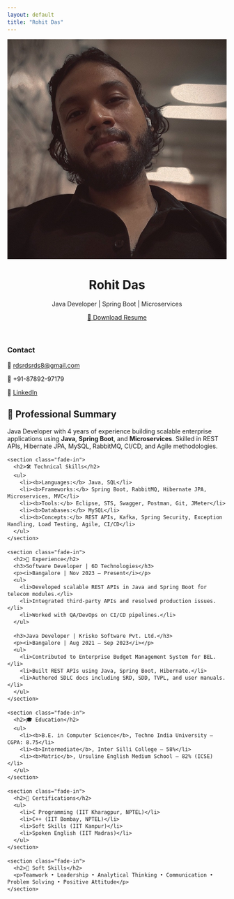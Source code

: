 ```yaml
---
layout: default
title: "Rohit Das"
---
```


<header>
  <img src="assets/images/profile.jpg" alt="Rohit Das">
  <div>
    <h1>Rohit Das</h1>
    <p>Java Developer | Spring Boot | Microservices</p>
    <a href="assets/Rohit_das_Resume.pdf" class="btn" target="_blank">📄 Download Resume</a>
  </div>
</header>

<div class="container">
  <div class="sidebar">
    <h3>Contact</h3>
    <p>📧 <a href="mailto:rdsrdsrds8@gmail.com">rdsrdsrds8@gmail.com</a></p>
    <p>📱 +91-87892-97179</p>
    <p>🔗 <a href="https://www.linkedin.com/in/rohit-das-03b2a016b/" target="_blank">LinkedIn</a></p>
  </div>

  <div class="content">
    <section class="fade-in">
      <h2>💼 Professional Summary</h2>
      <p>Java Developer with 4 years of experience building scalable enterprise applications using 
      <b>Java</b>, <b>Spring Boot</b>, and <b>Microservices</b>. Skilled in REST APIs, Hibernate JPA, 
      MySQL, RabbitMQ, CI/CD, and Agile methodologies.</p>
    </section>

    <section class="fade-in">
      <h2>🛠️ Technical Skills</h2>
      <ul>
        <li><b>Languages:</b> Java, SQL</li>
        <li><b>Frameworks:</b> Spring Boot, RabbitMQ, Hibernate JPA, Microservices, MVC</li>
        <li><b>Tools:</b> Eclipse, STS, Swagger, Postman, Git, JMeter</li>
        <li><b>Databases:</b> MySQL</li>
        <li><b>Concepts:</b> REST APIs, Kafka, Spring Security, Exception Handling, Load Testing, Agile, CI/CD</li>
      </ul>
    </section>

    <section class="fade-in">
      <h2>💼 Experience</h2>
      <h3>Software Developer | 6D Technologies</h3>
      <p><i>Bangalore | Nov 2023 – Present</i></p>
      <ul>
        <li>Developed scalable REST APIs in Java and Spring Boot for telecom modules.</li>
        <li>Integrated third-party APIs and resolved production issues.</li>
        <li>Worked with QA/DevOps on CI/CD pipelines.</li>
      </ul>

      <h3>Java Developer | Krisko Software Pvt. Ltd.</h3>
      <p><i>Bangalore | Aug 2021 – Sep 2023</i></p>
      <ul>
        <li>Contributed to Enterprise Budget Management System for BEL.</li>
        <li>Built REST APIs using Java, Spring Boot, Hibernate.</li>
        <li>Authored SDLC docs including SRD, SDD, TVPL, and user manuals.</li>
      </ul>
    </section>

    <section class="fade-in">
      <h2>🎓 Education</h2>
      <ul>
        <li><b>B.E. in Computer Science</b>, Techno India University – CGPA: 8.75</li>
        <li><b>Intermediate</b>, Inter Silli College – 58%</li>
        <li><b>Matric</b>, Ursuline English Medium School – 82% (ICSE)</li>
      </ul>
    </section>

    <section class="fade-in">
      <h2>📜 Certifications</h2>
      <ul>
        <li>C Programming (IIT Kharagpur, NPTEL)</li>
        <li>C++ (IIT Bombay, NPTEL)</li>
        <li>Soft Skills (IIT Kanpur)</li>
        <li>Spoken English (IIT Madras)</li>
      </ul>
    </section>

    <section class="fade-in">
      <h2>🌟 Soft Skills</h2>
      <p>Teamwork • Leadership • Analytical Thinking • Communication • Problem Solving • Positive Attitude</p>
    </section>
  </div>
</div>
